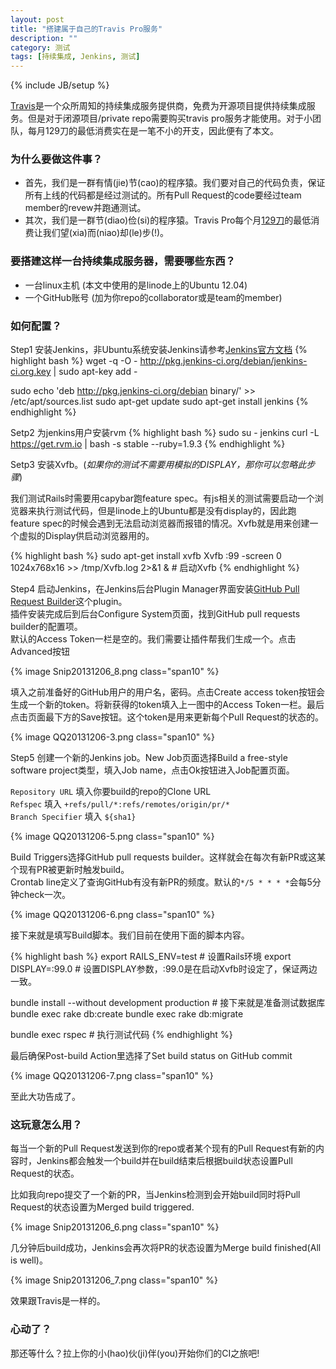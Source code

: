 ```yaml
---
layout: post
title: "搭建属于自己的Travis Pro服务"
description: ""
category: 测试
tags: [持续集成, Jenkins, 测试]
---
```

{% include JB/setup %}

[Travis](http://travis-ci.org)是一个众所周知的持续集成服务提供商，免费为开源项目提供持续集成服务。但是对于闭源项目/private repo需要购买travis pro服务才能使用。对于小团队，每月129刀的最低消费实在是一笔不小的开支，因此便有了本文。

### 为什么要做这件事？

- 首先，我们是一群有情(jie)节(cao)的程序猿。我们要对自己的代码负责，保证所有上线的代码都是经过测试的。所有Pull Request的code要经过team member的revew并跑通测试。   
- 其次，我们是一群节(diao)俭(si)的程序猿。Travis Pro每个月[129刀](http://travis-ci.com/plans)的最低消费让我们望(xia)而(niao)却(le)步(!)。

### 要搭建这样一台持续集成服务器，需要哪些东西？
- 一台linux主机 (本文中使用的是linode上的Ubuntu 12.04)
- 一个GitHub账号 (加为你repo的collaborator或是team的member)

### 如何配置？
Step1 安装Jenkins，非Ubuntu系统安装Jenkins请参考[Jenkins官方文档](http://jenkins-ci.org/)
{% highlight bash %}
wget -q -O - http://pkg.jenkins-ci.org/debian/jenkins-ci.org.key | sudo apt-key add -

sudo echo 'deb http://pkg.jenkins-ci.org/debian binary/' >> /etc/apt/sources.list
sudo apt-get update
sudo apt-get install jenkins
{% endhighlight %} 

Setp2 为jenkins用户安装rvm
{% highlight bash %}
sudo su - jenkins
curl -L https://get.rvm.io | bash -s stable --ruby=1.9.3
{% endhighlight %} 

Setp3 安装Xvfb。(*如果你的测试不需要用模拟的DISPLAY，那你可以忽略此步骤*)   

我们测试Rails时需要用capybar跑feature spec。有js相关的测试需要启动一个浏览器来执行测试代码，但是linode上的Ubuntu都是没有display的，因此跑feature spec的时候会遇到无法启动浏览器而报错的情况。Xvfb就是用来创建一个虚拟的Display供启动浏览器用的。   

{% highlight bash %}
sudo apt-get install xvfb
Xvfb :99 -screen 0 1024x768x16 >> /tmp/Xvfb.log 2>&1 &  # 启动Xvfb
{% endhighlight %} 

Step4 启动Jenkins，在Jenkins后台Plugin Manager界面安装[GitHub Pull Request Builder](https://wiki.jenkins-ci.org/display/JENKINS/GitHub+pull+request+builder+plugin)这个plugin。   
插件安装完成后到后台Configure System页面，找到GitHub pull requests builder的配置项。  
默认的Access Token一栏是空的。我们需要让插件帮我们生成一个。点击Advanced按钮  

{% image Snip20131206_8.png class="span10" %}

填入之前准备好的GitHub用户的用户名，密码。点击Create access token按钮会生成一个新的token。将新获得的token填入上一图中的Access Token一栏。最后点击页面最下方的Save按钮。这个token是用来更新每个Pull Request的状态的。 

{% image QQ20131206-3.png class="span10" %}

Step5 创建一个新的Jenkins job。New Job页面选择Build a free-style software project类型，填入Job name，点击Ok按钮进入Job配置页面。  

`Repository URL` 填入你要build的repo的Clone URL    
`Refspec` 填入 `+refs/pull/*:refs/remotes/origin/pr/*`     
`Branch Specifier` 填入 `${sha1}`

{% image QQ20131206-5.png class="span10" %}

Build Triggers选择GitHub pull requests builder。这样就会在每次有新PR或这某个现有PR被更新时触发build。   
Crontab line定义了查询GitHub有没有新PR的频度。默认的`*/5 * * * *`会每5分钟check一次。

{% image QQ20131206-6.png class="span10" %} 

接下来就是填写Build脚本。我们目前在使用下面的脚本内容。

{% highlight bash %}
export RAILS_ENV=test # 设置Rails环境
export DISPLAY=:99.0 # 设置DISPLAY参数，:99.0是在启动Xvfb时设定了，保证两边一致。

bundle install --without development production # 接下来就是准备测试数据库
bundle exec rake db:create
bundle exec rake db:migrate

bundle exec rspec # 执行测试代码
{% endhighlight %} 

最后确保Post-build Action里选择了Set build status on GitHub commit

{% image QQ20131206-7.png class="span10" %} 

至此大功告成了。

### 这玩意怎么用？
每当一个新的Pull Request发送到你的repo或者某个现有的Pull Request有新的内容时，Jenkins都会触发一个build并在build结束后根据build状态设置Pull Request的状态。

比如我向repo提交了一个新的PR，当Jenkins检测到会开始build同时将Pull Request的状态设置为Merged build triggered.

{% image Snip20131206_6.png class="span10" %}

几分钟后build成功，Jenkins会再次将PR的状态设置为Merge build finished(All is well)。

{% image Snip20131206_7.png class="span10" %}

效果跟Travis是一样的。

### 心动了？
那还等什么？拉上你的小(hao)伙(ji)伴(you)开始你们的CI之旅吧!